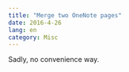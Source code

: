 ```yaml
---
title: "Merge two OneNote pages"
date: 2016-4-26
lang: en
category: Misc
---
```


Sadly, no convenience way.
